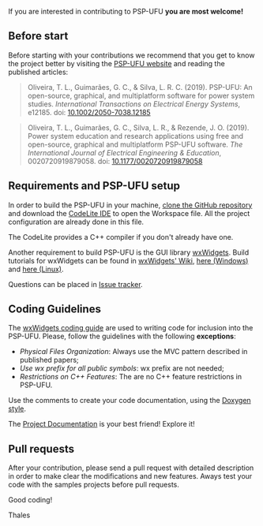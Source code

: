 If you are interested in contributing to PSP-UFU **you are most welcome!**

## Before start
Before starting with your contributions we recommend that you get to know the project better by visiting the [PSP-UFU website](https://thales1330.github.io/PSP/) and reading the published articles:

>Oliveira, T. L., Guimarães, G. C., & Silva, L. R. C. (2019). PSP-UFU: An open-source, graphical, and multiplatform software for power system studies. _International Transactions on Electrical Energy Systems_, e12185. doi: [10.1002/2050-7038.12185](https://doi.org/10.1002/2050-7038.12185)

>Oliveira, T. L., Guimarães, G. C., Silva, L. R., & Rezende, J. O. (2019). Power system education and research applications using free and open-source, graphical and multiplatform PSP-UFU software. _The International Journal of Electrical Engineering & Education_, 0020720919879058. doi: [10.1177/0020720919879058](https://doi.org/10.1177/0020720919879058)

## Requirements and PSP-UFU setup
In order to build the PSP-UFU in your machine, [clone the GitHub repository](https://github.com/Thales1330/PSP.git) and download the [CodeLite IDE](https://codelite.org/) to open the Workspace file.
All the project configuration are already done in this file.

The CodeLite provides a C++ compiler if you don't already have one.

Another requirement to build PSP-UFU is the GUI library [wxWidgets](https://www.wxwidgets.org/). Build tutorials for wxWidgets can be found in [wxWidgets' Wiki](https://wiki.wxwidgets.org/Main_Page), [here (Windows)](https://wiki.codelite.org/pmwiki.php/Developers/BuildingWxWidgetsWin) and [here (Linux)](https://wiki.codelite.org/pmwiki.php/Main/WxWidgets31Binaries).

Questions can be placed in [Issue tracker](https://github.com/Thales1330/PSP/issues).

## Coding Guidelines

The [wxWidgets coding guide](https://www.wxwidgets.org/develop/coding-guidelines/) are used to writing code for inclusion into the PSP-UFU.
Please, follow the guidelines with the following **exceptions**:
 - _Physical Files Organization_: Always use the MVC pattern described in published papers;
 - _Use wx prefix for all public symbols_: wx prefix are not needed;
 - _Restrictions on C++ Features_: The are no C++ feature restrictions in PSP-UFU.

Use the comments to create your code documentation, using the [Doxygen style](http://www.doxygen.nl/).

The [Project Documentation](https://thales1330.github.io/PSP/doxygen/html/index.html) is your best friend! Explore it!
 
## Pull requests
After your contribution, please send a pull request with detailed description in order to make clear the modifications and new features.
Aways test your code with the samples projects before pull requests.



Good coding!

Thales
